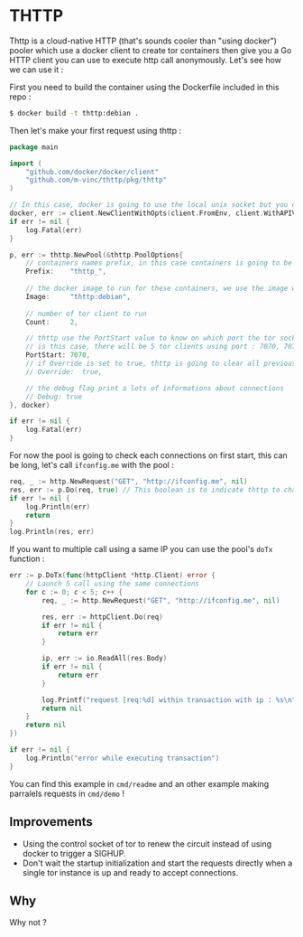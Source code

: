 # THTTP

Thttp is a cloud-native HTTP (that's sounds cooler than "using docker") pooler which use a docker client to create tor containers then give you a Go HTTP client you can use to execute http call anonymously. Let's see how we can use it :

First you need to build the container using the Dockerfile included in this repo :

```bash
$ docker build -t thttp:debian .
```

Then let's make your first request using thttp :

```go
package main

import (
    "github.com/docker/docker/client"
	"github.com/m-vinc/thttp/pkg/thttp"
)

// In this case, docker is going to use the local unix socket but you can configure this client as you want.
docker, err := client.NewClientWithOpts(client.FromEnv, client.WithAPIVersionNegotiation())
if err != nil {
    log.Fatal(err)
}

p, err := thttp.NewPool(&thttp.PoolOptions{
    // containers names prefix, in this case containers is going to be called : thttp_0, thttp_1, thttp_2, thttp_3, thttp_4
    Prefix:    "thttp_",
    
    // the docker image to run for these containers, we use the image we built above
    Image:     "thttp:debian",
    
    // number of tor client to run
    Count:     2,

    // thttp use the PortStart value to know on which port the tor sock5 will listen
    // is this case, there will be 5 tor clients using port : 7070, 7071, 7072, 7073, 7074.
    PortStart: 7070,
    // if Override is set to true, thttp is going to clear all previous containers and re-create them.
    // Override:  true,

    // the debug flag print a lots of informations about connections
    // Debug: true
}, docker)

if err != nil {
    log.Fatal(err)
}
```

For now the pool is going to check each connections on first start, this can be long, let's call `ifconfig.me` with the pool :

```Go
req, _ := http.NewRequest("GET", "http://ifconfig.me", nil)
res, err := p.Do(req, true) // This boolean is to indicate thttp to change the IP after this call
if err != nil {
    log.Println(err)
    return
}
log.Println(res, err)
```

If you want to multiple call using a same IP you can use the pool's `doTx` function :

```Go
err := p.DoTx(func(httpClient *http.Client) error {
    // Launch 5 call using the same connections
    for c := 0; c < 5; c++ {
        req, _ := http.NewRequest("GET", "http://ifconfig.me", nil)

        res, err := httpClient.Do(req)
        if err != nil {
            return err
        }

        ip, err := io.ReadAll(res.Body)
        if err != nil {
            return err
        }

        log.Printf("request [req:%d] within transaction with ip : %s\n", c, string(ip))
        return nil
    }
    return nil
})

if err != nil {
    log.Println("error while executing transaction")
}
```

You can find this example in `cmd/readme` and an other example making parralels requests in `cmd/demo` !

## Improvements

* Using the control socket of tor to renew the circuit instead of using docker to trigger a SIGHUP.
* Don't wait the startup initialization and start the requests directly when a single tor instance is up and ready to accept connections.

## Why

Why not ?



